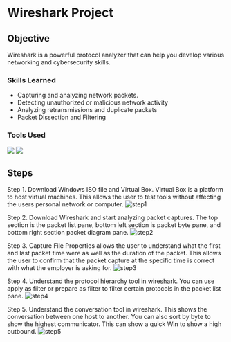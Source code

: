 # Wireshark Project

## Objective
Wireshark is a powerful protocol analyzer that can help you develop various networking and cybersecurity skills.

### Skills Learned

- Capturing and analyzing network packets.
- Detecting unauthorized or malicious network activity
- Analyzing retransmissions and duplicate packets
- Packet Dissection and Filtering

### Tools Used

<img src="https://img.shields.io/badge/-VirtualBox-183A61?&style=for-the-badge&logo=virtualbox&logoColor=white" />
<img src="https://img.shields.io/badge/-Wireshark-1679A7?&style=for-the-badge&logo=wireshark&logoColor=white" />

## Steps
Step 1. Download Windows ISO file and Virtual Box. Virtual Box is a platform to host virtual machines. This allows the user to test tools without affecting the users personal network or computer.
![step1](https://github.com/user-attachments/assets/00f7e31f-e990-429e-a97e-216e3286f1b4)


Step 2. Download Wireshark and start analyzing packet captures. The top section is the packet list pane, bottom left section is packet byte pane, and bottom right section packet diagram pane.
![step2](https://github.com/user-attachments/assets/f276b5dd-78ae-4b23-8829-5d3b0beb899c)

Step 3. Capture File Properties allows the user to understand what the first and last packet time were as well as the duration of the packet. This allows the user to confirm that the packet capture at the specific time is correct with what the employer is asking for.
![step3](https://github.com/user-attachments/assets/3d494d36-c1de-4a8d-8556-c635c9783e70)

Step 4. Understand the protocol hierarchy tool in wireshark. You can use apply as filter or prepare as filter to filter certain protocols in the packet list pane.
![step4](https://github.com/user-attachments/assets/52d2739c-9edb-44c3-8247-25d1fa09c6bd)

Step 5. Understand the conversation tool in wireshark. This shows the conversation between one host to another. You can also sort by byte to show the highest communicator. This can show a quick Win to show a high outbound.
![step5](https://github.com/user-attachments/assets/d1325a85-55f4-400e-831a-c1c84fb3048f)

